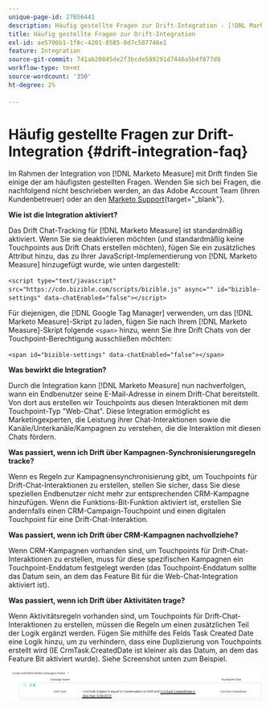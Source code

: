 ```yaml
---
unique-page-id: 27656441
description: Häufig gestellte Fragen zur Drift-Integration - [!DNL Marketo Measure]
title: Häufig gestellte Fragen zur Drift-Integration
exl-id: ae5706b1-1f6c-4201-8585-0d7c587746e1
feature: Integration
source-git-commit: 741ab20845de2f3bcde589291d7446a5b4f877d8
workflow-type: tm+mt
source-wordcount: '350'
ht-degree: 2%

---
```


# Häufig gestellte Fragen zur Drift-Integration {#drift-integration-faq}

Im Rahmen der Integration von [!DNL Marketo Measure] mit Drift finden Sie einige der am häufigsten gestellten Fragen. Wenden Sie sich bei Fragen, die nachfolgend nicht beschrieben werden, an das Adobe Account Team (Ihren Kundenbetreuer) oder an den [Marketo Support](https://nation.marketo.com/t5/support/ct-p/Support){target="_blank"}.

**Wie ist die Integration aktiviert?**

Das Drift Chat-Tracking für [!DNL Marketo Measure] ist standardmäßig aktiviert. Wenn Sie sie deaktivieren möchten (und standardmäßig keine Touchpoints aus Drift Chats erstellen möchten), fügen Sie ein zusätzliches Attribut hinzu, das zu Ihrer JavaScript-Implementierung von [!DNL Marketo Measure] hinzugefügt wurde, wie unten dargestellt:

`<script type="text/javascript" src="https://cdn.bizible.com/scripts/bizible.js" async="" id="bizible-settings" data-chatEnabled="false"></script>`

Für diejenigen, die [!DNL Google Tag Manager] verwenden, um das [!DNL Marketo Measure]-Skript zu laden, fügen Sie nach Ihrem [!DNL Marketo Measure]-Skript folgende `<span>` hinzu, wenn Sie Ihre Drift Chats von der Touchpoint-Berechtigung ausschließen möchten:

`<span id="bizible-settings" data-chatEnabled="false"></span>`

**Was bewirkt die Integration?**

Durch die Integration kann [!DNL Marketo Measure] nun nachverfolgen, wann ein Endbenutzer seine E-Mail-Adresse in einem Drift-Chat bereitstellt. Von dort aus erstellen wir Touchpoints aus diesen Interaktionen mit dem Touchpoint-Typ &quot;Web-Chat&quot;. Diese Integration ermöglicht es Marketingexperten, die Leistung ihrer Chat-Interaktionen sowie die Kanäle/Unterkanäle/Kampagnen zu verstehen, die die Interaktion mit diesen Chats fördern.

**Was passiert, wenn ich Drift über Kampagnen-Synchronisierungsregeln tracke?**

Wenn es Regeln zur Kampagnensynchronisierung gibt, um Touchpoints für Drift-Chat-Interaktionen zu erstellen, stellen Sie sicher, dass Sie diese speziellen Endbenutzer nicht mehr zur entsprechenden CRM-Kampagne hinzufügen. Wenn die Funktions-Bit-Funktion aktiviert ist, erstellen Sie andernfalls einen CRM-Campaign-Touchpoint und einen digitalen Touchpoint für eine Drift-Chat-Interaktion.

**Was passiert, wenn ich Drift über CRM-Kampagnen nachvollziehe?**

Wenn CRM-Kampagnen vorhanden sind, um Touchpoints für Drift-Chat-Interaktionen zu erstellen, muss für diese spezifischen Kampagnen ein Touchpoint-Enddatum festgelegt werden (das Touchpoint-Enddatum sollte das Datum sein, an dem das Feature Bit für die Web-Chat-Integration aktiviert ist).

**Was passiert, wenn ich Drift über Aktivitäten trage?**

Wenn Aktivitätsregeln vorhanden sind, um Touchpoints für Drift-Chat-Interaktionen zu erstellen, müssen die Regeln um einen zusätzlichen Teil der Logik ergänzt werden. Fügen Sie mithilfe des Felds Task Created Date eine Logik hinzu, um zu verhindern, dass eine Duplizierung von Touchpoints erstellt wird (IE CrmTask.CreatedDate ist kleiner als das Datum, an dem das Feature Bit aktiviert wurde). Siehe Screenshot unten zum Beispiel.

![](assets/activity-rule-drift.png)
